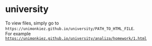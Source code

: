 # university

To view files, simply go to `https://unimonkiez.github.io/university/PATH_TO_HTML_FILE`.  
For example [`https://unimonkiez.github.io/university/analiza/homework/1.html`](https://unimonkiez.github.io/university/analiza/homework/1.html)
